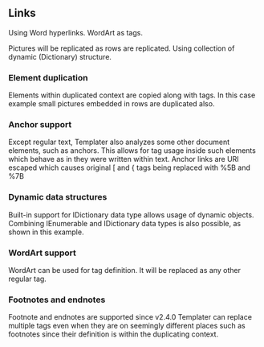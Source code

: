 ## Links

Using Word hyperlinks. WordArt as tags.

Pictures will be replicated as rows are replicated. 
Using collection of dynamic (Dictionary) structure.

### Element duplication

Elements within duplicated context are copied along with tags. In this case example small pictures embedded in rows are duplicated also.

### Anchor support

Except regular text, Templater also analyzes some other document elements, such as anchors. This allows for tag usage inside such elements which behave as in they were written within text. Anchor links are URI escaped which causes original [ and { tags being replaced with %5B and %7B

### Dynamic data structures

Built-in support for IDictionary data type allows usage of dynamic objects. Combining IEnumerable and IDictionary data types is also possible, as shown in this example.

### WordArt support

WordArt can be used for tag definition. It will be replaced as any other regular tag.

### Footnotes and endnotes

Footnote and endnotes are supported since v2.4.0
Templater can replace multiple tags even when they are on seemingly different places such as footnotes since their definition is within the duplicating context.